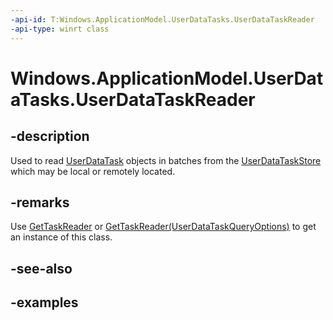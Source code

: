 ```yaml
---
-api-id: T:Windows.ApplicationModel.UserDataTasks.UserDataTaskReader
-api-type: winrt class
---
```


<!-- Class syntax.
public class UserDataTaskReader
-->

# Windows.ApplicationModel.UserDataTasks.UserDataTaskReader

## -description
Used to read [UserDataTask](userdatatask.md) objects in batches from the [UserDataTaskStore](userdatataskstore.md) which may be local or remotely located.

## -remarks
Use [GetTaskReader](userdatatasklist_gettaskreader_1184494814.md) or [GetTaskReader(UserDataTaskQueryOptions)](userdatatasklist_gettaskreader_1451551250.md) to get an instance of this class.

## -see-also

## -examples

